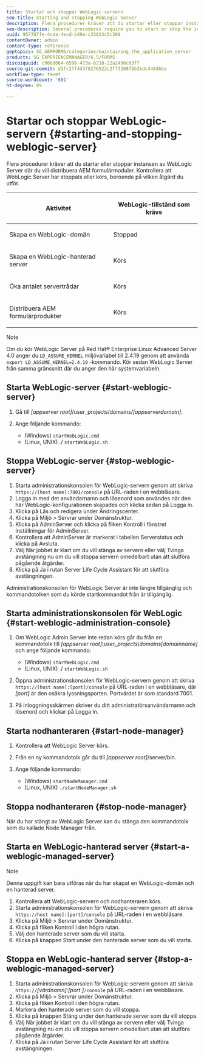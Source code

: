 ```yaml
---
title: Startar och stoppar WebLogic-servern
seo-title: Starting and stopping WebLogic Server
description: Flera procedurer kräver att du startar eller stoppar instansen av WebLogic Server där du vill distribuera AEM formulärmoduler. I det här dokumentet beskrivs hur du startar och stoppar WebLogic-servern.
seo-description: Several procedures require you to start or stop the instance of WebLogic Server where you want to deploy AEM forms modules. This document describes how to start and stop the WebLogic Server.
uuid: 957787fe-4cea-4ecd-b49a-c33023c5c309
contentOwner: admin
content-type: reference
geptopics: SG_AEMFORMS/categories/maintaining_the_application_server
products: SG_EXPERIENCEMANAGER/6.5/FORMS
discoiquuid: c908d064-6596-473a-b218-22a2496c83f7
source-git-commit: d1fc2ff44378276522c2ff3208f5b3bdc4484bba
workflow-type: tm+mt
source-wordcount: '601'
ht-degree: 0%

---
```



# Startar och stoppar WebLogic-servern {#starting-and-stopping-weblogic-server}

Flera procedurer kräver att du startar eller stoppar instansen av WebLogic Server där du vill distribuera AEM formulärmoduler. Kontrollera att WebLogic Server har stoppats eller körs, beroende på vilken åtgärd du utför.

<table>
 <thead>
  <tr>
   <th><p>Aktivitet</p></th>
   <th><p>WebLogic-tillstånd som krävs</p></th>
  </tr>
 </thead>
 <tbody>
  <tr>
   <td><p>Skapa en WebLogic-domän</p></td>
   <td><p>Stoppad</p></td>
  </tr>
  <tr>
   <td><p>Skapa en WebLogic-hanterad server</p></td>
   <td><p>Körs</p></td>
  </tr>
  <tr>
   <td><p>Öka antalet servertrådar</p></td>
   <td><p>Körs</p></td>
  </tr>
  <tr>
   <td><p>Distribuera AEM formulärprodukter</p></td>
   <td><p>Körs</p></td>
  </tr>
 </tbody>
</table>

>[!NOTE]
>
>Om du kör WebLogic Server på Red Hat® Enterprise Linux Advanced Server 4.0 anger du `LD_ASSUME_KERNEL` miljövariabel till 2.4.19 genom att använda `export LD_ASSUME_KERNEL=2.4.19` -kommando. Kör sedan WebLogic Server från samma gränssnitt där du anger den här systemvariabeln.

## Starta WebLogic-server {#start-weblogic-server}

1. Gå till *[appserver root]*/user_projects/domains/*[appserverdomain]*.
1. Ange följande kommando:

   * (Windows) `startWebLogic.cmd`
   * (Linux, UNIX) ./ `startWebLogic.sh`

## Stoppa WebLogic-server {#stop-weblogic-server}

1. Starta administrationskonsolen för WebLogic-servern genom att skriva `https://[host name]:7001/console` på URL-raden i en webbläsare.
1. Logga in med det användarnamn och lösenord som användes när den här WebLogic-konfigurationen skapades och klicka sedan på Logga in.
1. Klicka på Lås och redigera under Ändringscenter.
1. Klicka på Miljö > Servrar under Domänstruktur.
1. Klicka på AdminServer och klicka på fliken Kontroll i fönstret Inställningar för AdminServer.
1. Kontrollera att AdminServer är markerat i tabellen Serverstatus och klicka på Avsluta.
1. Välj När jobbet är klart om du vill stänga av servern eller välj Tvinga avstängning nu om du vill stoppa servern omedelbart utan att slutföra pågående åtgärder.
1. Klicka på Ja i rutan Server Life Cycle Assistant för att slutföra avstängningen.

Administrationskonsolen för WebLogic Server är inte längre tillgänglig och kommandotolken som du körde startkommandot från är tillgänglig.

## Starta administrationskonsolen för WebLogic {#start-weblogic-administration-console}

1. Om WebLogic Admin Server inte redan körs går du från en kommandotolk till *[appserver root]\user_projects\domains\[domainname]* och ange följande kommando:

   * (Windows) `startWebLogic.cmd`
   * (Linux, UNIX) ./ `startWebLogic.sh`

1. Öppna administrationskonsolen för WebLogic-servern genom att skriva `https://[host name]:[port]/console` på URL-raden i en webbläsare, där *[port]* är den osäkra lyssningsporten. Portvärdet är som standard 7001.
1. På inloggningsskärmen skriver du ditt administratörsanvändarnamn och lösenord och klickar på Logga in.

## Starta nodhanteraren {#start-node-manager}

1. Kontrollera att WebLogic Server körs.
1. Från en ny kommandotolk går du till *[appserver root]*/server/bin.
1. Ange följande kommando:

   * (Windows) `startNodeManager.cmd`
   * (Linux, UNIX) `./startNodeManager.sh`

## Stoppa nodhanteraren {#stop-node-manager}

När du har stängt av WebLogic Server kan du stänga den kommandotolk som du kallade Node Manager från.

## Starta en WebLogic-hanterad server {#start-a-weblogic-managed-server}

>[!NOTE]
>
>Denna uppgift kan bara utföras när du har skapat en WebLogic-domän och en hanterad server.

1. Kontrollera att WebLogic-servern och nodhanteraren körs.
1. Starta administrationskonsolen för WebLogic-servern genom att skriva `https://host name]:[port]/console` på URL-raden i en webbläsare.
1. Klicka på Miljö > Servrar under Domänstruktur.
1. Klicka på fliken Kontroll i den högra rutan.
1. Välj den hanterade server som du vill starta.
1. Klicka på knappen Start under den hanterade server som du vill starta.

## Stoppa en WebLogic-hanterad server {#stop-a-weblogic-managed-server}

1. Starta administrationskonsolen för WebLogic-servern genom att skriva `https://`*[värdnamn]:[port ]*`/console` på URL-raden i en webbläsare.
1. Klicka på Miljö > Servrar under Domänstruktur.
1. Klicka på fliken Kontroll i den högra rutan.
1. Markera den hanterade server som du vill stoppa.
1. Klicka på knappen Stäng under den hanterade server som du vill stoppa.
1. Välj När jobbet är klart om du vill stänga av servern eller välj Tvinga avstängning nu om du vill stoppa servern omedelbart utan att slutföra pågående åtgärder.
1. Klicka på Ja i rutan Server Life Cycle Assistant för att slutföra avstängningen.

